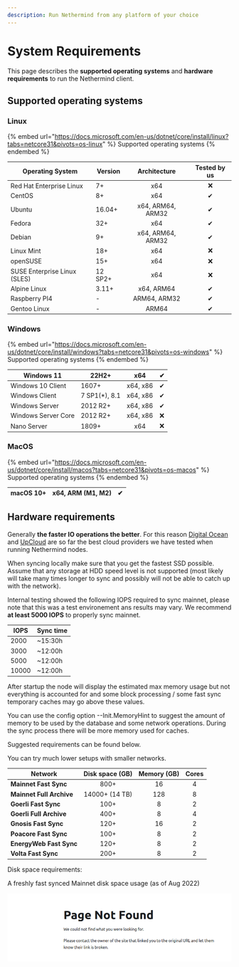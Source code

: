 ```yaml
---
description: Run Nethermind from any platform of your choice
---
```


# System Requirements

This page describes the **supported operating systems** and **hardware requirements** to run the Nethermind client.&#x20;

## Supported operating systems

### Linux

{% embed url="https://docs.microsoft.com/en-us/dotnet/core/install/linux?tabs=netcore31&pivots=os-linux" %}
Supported operating systems
{% endembed %}

| Operating System             | Version |    Architecture   | Tested by us |
| ---------------------------- | ------- | :---------------: | :----------: |
| Red Hat Enterprise Linux     | 7+      |        x64        |       ❌      |
| CentOS                       | 8+      |        x64        |       ✔      |
| Ubuntu                       | 16.04+  | x64, ARM64, ARM32 |       ✔      |
| Fedora                       | 32+     |        x64        |       ✔      |
| Debian                       | 9+      | x64, ARM64, ARM32 |       ✔      |
| Linux Mint                   | 18+     |        x64        |       ❌      |
| openSUSE                     | 15+     |        x64        |       ❌      |
| SUSE Enterprise Linux (SLES) | 12 SP2+ |        x64        |       ❌      |
| Alpine Linux                 | 3.11+   |     x64, ARM64    |       ✔      |
| Raspberry PI4                | -       |    ARM64, ARM32   |       ✔      |
| Gentoo Linux                 | -       |       ARM64       |       ✔      |

### Windows

{% embed url="https://docs.microsoft.com/en-us/dotnet/core/install/windows?tabs=netcore31&pivots=os-windows" %}
Supported operating systems
{% endembed %}

| Windows 11          | 22H2+          |    x64   |  ✔  |
| ------------------- | -------------- | :------: | :-: |
| Windows 10 Client   | 1607+          | x64, x86 |  ✔  |
| Windows Client      | 7 SP1(\*), 8.1 | x64, x86 |  ✔  |
| Windows Server      | 2012 R2+       | x64, x86 |  ✔  |
| Windows Server Core | 2012 R2+       | x64, x86 |  ❌  |
| Nano Server         | 1809+          |    x64   |  ❌  |

### MacOS

{% embed url="https://docs.microsoft.com/en-us/dotnet/core/install/macos?tabs=netcore31&pivots=os-macos" %}
Supported operating systems
{% endembed %}

| macOS 10+ | x64, ARM (M1, M2) |  ✔  |
| --------- | :---------------: | :-: |

## Hardware requirements

Generally **the faster IO operations the better**. For this reason [Digital Ocean](https://www.digitalocean.com/) and [UpCloud](https://upcloud.com/) are so far the best cloud providers we have tested when running Nethermind nodes.

When syncing locally make sure that you get the fastest SSD possible. Assume that any storage at HDD speed level is not supported (most likely will take many times longer to sync and possibly will not be able to catch up with the network).

Internal testing showed the following IOPS required to sync mainnet, please note that this was a test environement ans results may vary. We recommend **at least 5000 IOPS** to properly sync mainnet. &#x20;

| IOPS  | Sync time |
| ----- | --------- |
| 2000  | \~15:30h  |
| 3000  | \~12:00h  |
| 5000  | \~12:00h  |
| 10000 | \~12:00h  |

After startup the node will display the estimated max memory usage but not everything is accounted for and some block processing / some fast sync temporary caches may go above these values.

You can use the config option --Init.MemoryHint to suggest the amount of memory to be used by the database and some network operations. During the sync process there will be more memory used for caches.

Suggested requirements can be found below.

You can try much lower setups with smaller networks.

| Network                  | Disk space (GB) | Memory (GB) | Cores |
| ------------------------ | :-------------: | :---------: | :---: |
| **Mainnet Fast Sync**    |       800+      |      16     |   4   |
| **Mainnet Full Archive** |  14000+ (14 TB) |     128     |   8   |
| **Goerli Fast Sync**     |       100+      |      8      |   2   |
| **Goerli Full Archive**  |       400+      |      8      |   4   |
| **Gnosis Fast Sync**     |       120+      |      16     |   2   |
| **Poacore Fast Sync**    |       100+      |      8      |   2   |
| **EnergyWeb Fast Sync**  |       120+      |      8      |   2   |
| **Volta Fast Sync**      |       200+      |      8      |   2   |

Disk space requirements:

A freshly fast synced Mainnet disk space usage (as of Aug 2022)

![](../.gitbook/assets/image.png)
